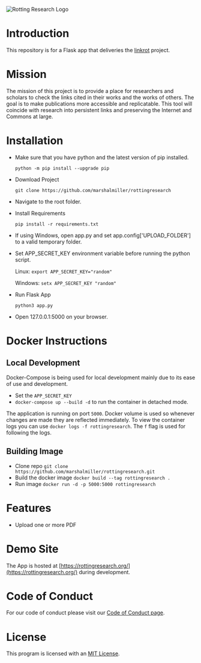 ![Rotting Research Logo](https://github.com/marshalmiller/rottingresearch/blob/a898614a4e933064a36478be259aee29b9f188fa/branding/project-banner/red/rottingresearch-github-project-banner-red.png)

# Introduction

This repository is for a Flask app that deliveries the [linkrot](https://github.com/marshalmiller/linkrot/) project.

# Mission

The mission of this project is to provide a place for researchers and scholars to check the links cited in their works and the works of others. The goal is to make publications more accessible and replicatable. This tool will coincide with research into persistent links and preserving the Internet and Commons at large.

# Installation

- Make sure that you have python and the latest version of pip installed.

  `python -m pip install --upgrade pip`

- Download Project

  `git clone https://github.com/marshalmiller/rottingresearch`

- Navigate to the root folder.

- Install Requirements

  `pip install -r requirements.txt`

- If using Windows, open app.py and set app.config['UPLOAD_FOLDER'] to a valid temporary folder.
- Set APP_SECRET_KEY environment variable before running the python script.

  Linux: `export APP_SECRET_KEY="random"`

  Windows: `setx APP_SECRET_KEY "random"`

- Run Flask App

  `python3 app.py`

- Open 127.0.0.1:5000 on your browser.

# Docker Instructions

## Local Development

Docker-Compose is being used for local development mainly due to its ease of use and development.

- Set the `APP_SECRET_KEY`
- `docker-compose up --build -d` to run the container in detached mode.

The application is running on port `5000`. Docker volume is used so whenever changes are made they are reflected immediately. To view the container logs you can use `docker logs -f rottingresearch`. The `f` flag is used for following the logs.

## Building Image

- Clone repo `git clone https://github.com/marshalmiller/rottingresearch.git`
- Build the docker image `docker build --tag rottingresearch .`
- Run image `docker run -d -p 5000:5000 rottingresearch`

# Features

- Upload one or more PDF

# Demo Site

The App is hosted at [https://rottingresearch.org/](https://rottingresearch.org/) during development.

# Code of Conduct

For our code of conduct please visit our [Code of Conduct page](https://github.com/marshalmiller/rottingresearch/blob/main/code_of_conduct.md).

# License

This program is licensed with an [MIT License](https://github.com/marshalmiller/linkrot/blob/main/LICENSE).
